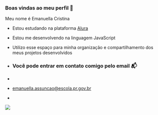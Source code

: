 ### Boas vindas ao meu perfil 🖤

Meu nome é Emanuella Cristina

- Estou estudando na plataforma [Alura](https://www.alura.com.br)
- Estou me desenvolvendo na linguagem JavaScript
- Utilizo esse espaço para minha organização e compartilhamento dos meus projetos desenvolvidos

- ### Você pode entrar em contato comigo pelo email 📬
- 
- emanuella.assuncao@escola.pr.gov.br
- 
![](https://media.tenor.com/FeIs2cPIbHwAAAAM/oyasumi-punpun-walking.gif)
